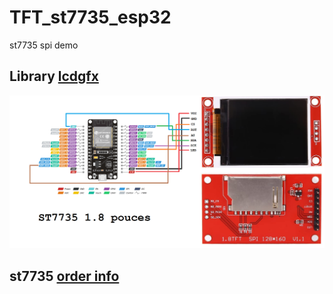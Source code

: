 # TFT_st7735_esp32
st7735 spi demo

## Library [lcdgfx](https://github.com/lexus2k/lcdgfx) 

![schematics](/wiring/schematics.png  "schematics")

## st7735 [order info](https://fr.aliexpress.com/item/1005003797803015.html) 










